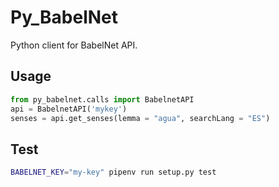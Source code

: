 # Py\_BabelNet

Python client for BabelNet API.

## Usage

```python
from py_babelnet.calls import BabelnetAPI
api = BabelnetAPI('mykey')
senses = api.get_senses(lemma = "agua", searchLang = "ES")
```

## Test

```bash
BABELNET_KEY="my-key" pipenv run setup.py test
```
